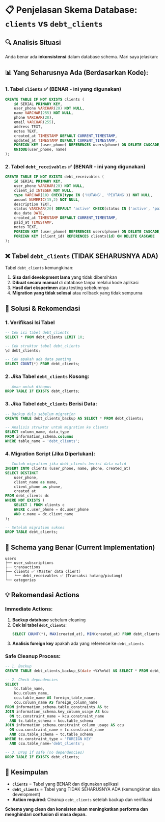 # 📋 Penjelasan Skema Database: `clients` vs `debt_clients`

## 🔍 **Analisis Situasi**

Anda benar ada **inkonsistensi** dalam database schema. Mari saya jelaskan:

## 📊 **Yang Seharusnya Ada (Berdasarkan Kode):**

### 1. **Tabel `clients`** ✅ (BENAR - ini yang digunakan)
```sql
CREATE TABLE IF NOT EXISTS clients (
    id SERIAL PRIMARY KEY,
    user_phone VARCHAR(20) NOT NULL,
    name VARCHAR(255) NOT NULL,
    phone VARCHAR(20),
    email VARCHAR(255),
    address TEXT,
    notes TEXT,
    created_at TIMESTAMP DEFAULT CURRENT_TIMESTAMP,
    updated_at TIMESTAMP DEFAULT CURRENT_TIMESTAMP,
    FOREIGN KEY (user_phone) REFERENCES users(phone) ON DELETE CASCADE,
    UNIQUE(user_phone, name)
);
```

### 2. **Tabel `debt_receivables`** ✅ (BENAR - ini yang digunakan)
```sql
CREATE TABLE IF NOT EXISTS debt_receivables (
    id SERIAL PRIMARY KEY,
    user_phone VARCHAR(20) NOT NULL,
    client_id INTEGER NOT NULL,
    type VARCHAR(10) CHECK(type IN ('HUTANG', 'PIUTANG')) NOT NULL,
    amount NUMERIC(15,2) NOT NULL,
    description TEXT,
    status VARCHAR(20) DEFAULT 'active' CHECK(status IN ('active', 'paid', 'cancelled')),
    due_date DATE,
    created_at TIMESTAMP DEFAULT CURRENT_TIMESTAMP,
    paid_at TIMESTAMP,
    notes TEXT,
    FOREIGN KEY (user_phone) REFERENCES users(phone) ON DELETE CASCADE,
    FOREIGN KEY (client_id) REFERENCES clients(id) ON DELETE CASCADE
);
```

## ❌ **Tabel `debt_clients` (TIDAK SEHARUSNYA ADA)**

Tabel `debt_clients` kemungkinan:

1. **Sisa dari development lama** yang tidak dibersihkan
2. **Dibuat secara manual** di database tanpa melalui kode aplikasi
3. **Hasil dari eksperimen** atau testing sebelumnya
4. **Migration yang tidak selesai** atau rollback yang tidak sempurna

## 🔧 **Solusi & Rekomendasi**

### **1. Verifikasi Isi Tabel**
```sql
-- Cek isi tabel debt_clients
SELECT * FROM debt_clients LIMIT 10;

-- Cek struktur tabel debt_clients  
\d debt_clients;

-- Cek apakah ada data penting
SELECT COUNT(*) FROM debt_clients;
```

### **2. Jika Tabel `debt_clients` Kosong:**
```sql
-- Aman untuk dihapus
DROP TABLE IF EXISTS debt_clients;
```

### **3. Jika Tabel `debt_clients` Berisi Data:**
```sql
-- Backup dulu sebelum migration
CREATE TABLE debt_clients_backup AS SELECT * FROM debt_clients;

-- Analisis struktur untuk migration ke clients
SELECT column_name, data_type 
FROM information_schema.columns 
WHERE table_name = 'debt_clients';
```

### **4. Migration Script (Jika Diperlukan):**
```sql
-- Contoh migration jika debt_clients berisi data valid
INSERT INTO clients (user_phone, name, phone, created_at)
SELECT DISTINCT 
    user_phone, 
    client_name as name, 
    client_phone as phone, 
    created_at
FROM debt_clients dc
WHERE NOT EXISTS (
    SELECT 1 FROM clients c 
    WHERE c.user_phone = dc.user_phone 
    AND c.name = dc.client_name
);

-- Setelah migration sukses
DROP TABLE debt_clients;
```

## 📝 **Schema yang Benar (Current Implementation)**

```
users
├── user_subscriptions
├── transactions
├── clients ✅ (Master data client)
│   └── debt_receivables ✅ (Transaksi hutang/piutang)
└── categories
```

## 💡 **Rekomendasi Actions**

### **Immediate Actions:**
1. **Backup database** sebelum cleaning
2. **Cek isi tabel `debt_clients`**:
   ```sql
   SELECT COUNT(*), MAX(created_at), MIN(created_at) FROM debt_clients;
   ```
3. **Analisis foreign key** apakah ada yang reference ke `debt_clients`

### **Safe Cleanup Process:**
```sql
-- 1. Backup
CREATE TABLE debt_clients_backup_$(date +%Y%m%d) AS SELECT * FROM debt_clients;

-- 2. Check dependencies
SELECT 
    tc.table_name, 
    kcu.column_name,
    ccu.table_name AS foreign_table_name,
    ccu.column_name AS foreign_column_name 
FROM information_schema.table_constraints AS tc 
JOIN information_schema.key_column_usage AS kcu
  ON tc.constraint_name = kcu.constraint_name
  AND tc.table_schema = kcu.table_schema
JOIN information_schema.constraint_column_usage AS ccu
  ON ccu.constraint_name = tc.constraint_name
  AND ccu.table_schema = tc.table_schema
WHERE tc.constraint_type = 'FOREIGN KEY' 
  AND ccu.table_name='debt_clients';

-- 3. Drop if safe (no dependencies)
DROP TABLE IF EXISTS debt_clients;
```

## 🎯 **Kesimpulan**

- **`clients`** = Tabel yang BENAR dan digunakan aplikasi
- **`debt_clients`** = Tabel yang TIDAK SEHARUSNYA ADA (kemungkinan sisa development)
- **Action required**: Cleanup `debt_clients` setelah backup dan verifikasi

**Schema yang clean dan konsisten akan meningkatkan performa dan menghindari confusion di masa depan.**
